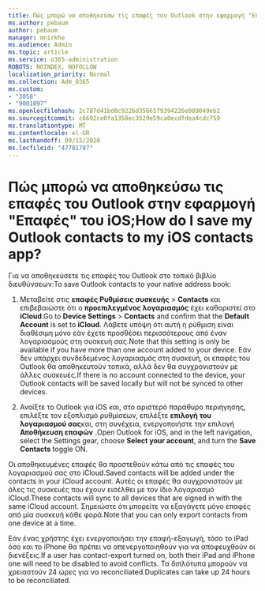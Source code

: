 ```yaml
---
title: Πώς μπορώ να αποθηκεύσω τις επαφές του Outlook στην εφαρμογή "Επαφές" του iOS;
ms.author: pebaum
author: pebaum
manager: mnirkhe
ms.audience: Admin
ms.topic: article
ms.service: o365-administration
ROBOTS: NOINDEX, NOFOLLOW
localization_priority: Normal
ms.collection: Adm_O365
ms.custom:
- "3058"
- "9001097"
ms.openlocfilehash: 2c787d41bd0c9226d35665f9394226e089049eb2
ms.sourcegitcommit: c6692ce0fa1358ec3529e59ca0ecdfdea4cdc759
ms.translationtype: MT
ms.contentlocale: el-GR
ms.lasthandoff: 09/15/2020
ms.locfileid: "47781787"
---
```

# <a name="how-do-i-save-my-outlook-contacts-to-my-ios-contacts-app"></a><span data-ttu-id="411ef-102">Πώς μπορώ να αποθηκεύσω τις επαφές του Outlook στην εφαρμογή "Επαφές" του iOS;</span><span class="sxs-lookup"><span data-stu-id="411ef-102">How do I save my Outlook contacts to my iOS contacts app?</span></span>

<span data-ttu-id="411ef-103">Για να αποθηκεύσετε τις επαφές του Outlook στο τοπικό βιβλίο διευθύνσεων:</span><span class="sxs-lookup"><span data-stu-id="411ef-103">To save Outlook contacts to your native address book:</span></span>
 
1. <span data-ttu-id="411ef-104">Μεταβείτε στις **επαφές Ρυθμίσεις συσκευής**  >  **Contacts** και επιβεβαιώστε ότι ο **προεπιλεγμένος λογαριασμός** έχει καθοριστεί στο **iCloud**.</span><span class="sxs-lookup"><span data-stu-id="411ef-104">Go to **Device Settings** > **Contacts** and confirm that the **Default Account** is set to **iCloud**.</span></span> <span data-ttu-id="411ef-105">Λάβετε υπόψη ότι αυτή η ρύθμιση είναι διαθέσιμη μόνο εάν έχετε προσθέσει περισσότερους από έναν λογαριασμούς στη συσκευή σας.</span><span class="sxs-lookup"><span data-stu-id="411ef-105">Note that this setting is only be available if you have more than one account added to your device.</span></span> <span data-ttu-id="411ef-106">Εάν δεν υπάρχει συνδεδεμένος λογαριασμός στη συσκευή, οι επαφές του Outlook θα αποθηκευτούν τοπικά, αλλά δεν θα συγχρονιστούν με άλλες συσκευές.</span><span class="sxs-lookup"><span data-stu-id="411ef-106">If there is no account connected to the device, your Outlook contacts will be saved locally but will not be synced to other devices.</span></span>
 
2. <span data-ttu-id="411ef-107">Ανοίξτε το Outlook για iOS και, στο αριστερό παράθυρο περιήγησης, επιλέξτε τον εξοπλισμό ρυθμίσεων, επιλέξτε **επιλογή του λογαριασμού σας**και, στη συνέχεια, ενεργοποιήστε την επιλογή **Αποθήκευση επαφών** .</span><span class="sxs-lookup"><span data-stu-id="411ef-107">Open Outlook for iOS, and in the left navigation, select the Settings gear, choose **Select your account**, and turn the **Save Contacts** toggle ON.</span></span>
 
<span data-ttu-id="411ef-108">Οι αποθηκευμένες επαφές θα προστεθούν κάτω από τις επαφές του λογαριασμού σας στο iCloud.</span><span class="sxs-lookup"><span data-stu-id="411ef-108">Saved contacts will be added under the contacts in your iCloud account.</span></span> <span data-ttu-id="411ef-109">Αυτές οι επαφές θα συγχρονιστούν με όλες τις συσκευές που έχουν εισέλθει με τον ίδιο λογαριασμό iCloud.</span><span class="sxs-lookup"><span data-stu-id="411ef-109">These contacts will sync to all devices that are signed in with the same iCloud account.</span></span> <span data-ttu-id="411ef-110">Σημειώστε ότι μπορείτε να εξαγάγετε μόνο επαφές από μία συσκευή κάθε φορά.</span><span class="sxs-lookup"><span data-stu-id="411ef-110">Note that you can only export contacts from one device at a time.</span></span>
 
<span data-ttu-id="411ef-111">Εάν ένας χρήστης έχει ενεργοποιήσει την επαφή-εξαγωγή, τόσο το iPad όσο και το iPhone θα πρέπει να απενεργοποιηθούν για να αποφευχθούν οι διενέξεις.</span><span class="sxs-lookup"><span data-stu-id="411ef-111">If a user has contact-export turned on, both their iPad and iPhone one will need to be disabled to avoid conflicts.</span></span> <span data-ttu-id="411ef-112">Τα διπλότυπα μπορούν να χρειαστούν 24 ώρες για να reconciliated.</span><span class="sxs-lookup"><span data-stu-id="411ef-112">Duplicates can take up 24 hours to be reconciliated.</span></span>